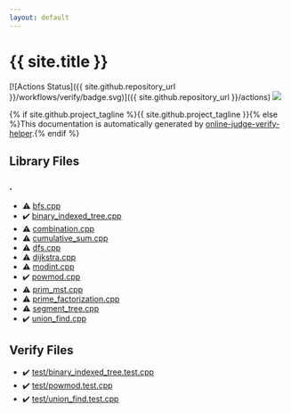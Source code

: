 ```yaml
---
layout: default
---
```


<!-- mathjax config similar to math.stackexchange -->
<script type="text/javascript" async
  src="https://cdnjs.cloudflare.com/ajax/libs/mathjax/2.7.5/MathJax.js?config=TeX-MML-AM_CHTML">
</script>
<script type="text/x-mathjax-config">
  MathJax.Hub.Config({
    TeX: { equationNumbers: { autoNumber: "AMS" }},
    tex2jax: {
      inlineMath: [ ['$','$'] ],
      processEscapes: true
    },
    "HTML-CSS": { matchFontHeight: false },
    displayAlign: "left",
    displayIndent: "2em"
  });
</script>

<script type="text/javascript" src="https://cdnjs.cloudflare.com/ajax/libs/jquery/3.4.1/jquery.min.js"></script>
<script src="https://cdn.jsdelivr.net/npm/jquery-balloon-js@1.1.2/jquery.balloon.min.js" integrity="sha256-ZEYs9VrgAeNuPvs15E39OsyOJaIkXEEt10fzxJ20+2I=" crossorigin="anonymous"></script>
<script type="text/javascript" src="assets/js/copy-button.js"></script>
<link rel="stylesheet" href="assets/css/copy-button.css" />


# {{ site.title }}

[![Actions Status]({{ site.github.repository_url }}/workflows/verify/badge.svg)]({{ site.github.repository_url }}/actions)
<a href="{{ site.github.repository_url }}"><img src="https://img.shields.io/github/last-commit/{{ site.github.owner_name }}/{{ site.github.repository_name }}" /></a>

{% if site.github.project_tagline %}{{ site.github.project_tagline }}{% else %}This documentation is automatically generated by <a href="https://github.com/kmyk/online-judge-verify-helper">online-judge-verify-helper</a>.{% endif %}

## Library Files

<div id="5058f1af8388633f609cadb75a75dc9d"></div>

### .

* :warning: <a href="library/bfs.cpp.html">bfs.cpp</a>
* :heavy_check_mark: <a href="library/binary_indexed_tree.cpp.html">binary_indexed_tree.cpp</a>
* :warning: <a href="library/combination.cpp.html">combination.cpp</a>
* :warning: <a href="library/cumulative_sum.cpp.html">cumulative_sum.cpp</a>
* :warning: <a href="library/dfs.cpp.html">dfs.cpp</a>
* :warning: <a href="library/dijkstra.cpp.html">dijkstra.cpp</a>
* :warning: <a href="library/modint.cpp.html">modint.cpp</a>
* :heavy_check_mark: <a href="library/powmod.cpp.html">powmod.cpp</a>
* :warning: <a href="library/prim_mst.cpp.html">prim_mst.cpp</a>
* :warning: <a href="library/prime_factorization.cpp.html">prime_factorization.cpp</a>
* :warning: <a href="library/segment_tree.cpp.html">segment_tree.cpp</a>
* :heavy_check_mark: <a href="library/union_find.cpp.html">union_find.cpp</a>


## Verify Files

* :heavy_check_mark: <a href="verify/test/binary_indexed_tree.test.cpp.html">test/binary_indexed_tree.test.cpp</a>
* :heavy_check_mark: <a href="verify/test/powmod.test.cpp.html">test/powmod.test.cpp</a>
* :heavy_check_mark: <a href="verify/test/union_find.test.cpp.html">test/union_find.test.cpp</a>


